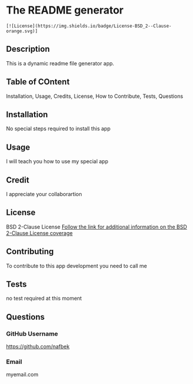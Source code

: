 # The README generator
    [![License](https://img.shields.io/badge/License-BSD_2--Clause-orange.svg)]
  ## Description
 This is a dynamic readme file generator app. 
  ## Table of COntent
 Installation,
Usage,
Credits,
License,
How to Contribute,
Tests,
Questions 
  ## Installation
 No special steps required to install this app 
  ## Usage
I will teach you how to use my special app 
  ## Credit
I appreciate your collaborartion
 
   ## License
 BSD 2-Clause License
  [Follow the link for additional information on the BSD 2-Clause License coverage](https://opensource.org/licenses/BSD-2-Clause)

  ## Contributing
 To contribute to this app development you need to call me 
  ## Tests
no test required at this moment
  ## Questions
  ### GitHub Username
https://github.com/nafbek
  ### Email
myemail.com

 